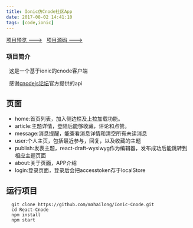```yaml
---
title: Ionic仿Cnode社区App
date: 2017-08-02 14:41:10
tags: [code,ionic]
---
```


[ 项目预览 --->](https://mahailong.github.io/Ionic-Cnode/www/)
 
[ 项目源码 --->](https://github.com/mahailong/Ionic-Cnode)
 
### 项目简介
 
这是一个基于ionic的cnode客户端

<!--more-->
 
感谢[cnodejs论坛](https://cnodejs.org/)官方提供的api


## 页面
- home:首页列表，加入侧边栏及上拉加载功能。
- article:主题详情，登陆后能够收藏，评论和点赞。
- message:消息提醒，能查看消息详情和清空所有未读消息
- user:个人主页，包括最近参与，回复，以及收藏的主题
- publish:发表主题，react-draft-wysiwyg作为编辑器，发布成功后能跳转到相应主题页面
- about:关于页面，APP介绍
- login:登录页面，登录后会把accesstoken存于localStore


## 运行项目
```
  git clone https://github.com/mahailong/Ionic-Cnode.git
  cd React-Cnode
  npm install
  npm start
```

